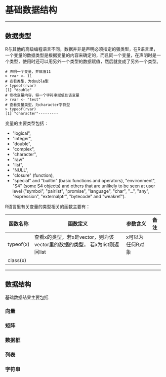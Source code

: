 # 基础数据结构

---

## 数据类型

R与其他的高级编程语言不同，数据并非是声明必须指定的强类型，在R语言里，一个变量的数据类型是根据变量的内容来确定的，而且同一个变量，在声明时是一个类型，使用时还可以用另外一个类型的数据赋值，然后就变成了另外一个类型。

```
# 声明一个变量，并赋值11
> rvar <- 11
# 查看类型，为double型
> typeof(rvar)
[1] "double"
# 修改变量内容，将一个字符串赋值到该变量
> rvar <- "test"
# 查看变量类型，为character字符型
> typeof(rvar)
[1] "character"---------
```

变量的主要类型包括：
* "logical", 
* "integer",  
* "double", 
* "complex", 
* "character", 
* "raw" 
* "list", 
* "NULL", 
* "closure" (function), 
* "special" and "builtin" (basic functions and operators), "environment", "S4" (some S4 objects) and others that are unlikely to be seen at user level ("symbol", "pairlist", "promise", "language", "char", "...", "any", "expression", "externalptr", "bytecode" and "weakref").


R语言里有关变量的类型相关的函数主要有：

函数名称 | 函数定义 | 参数含义 | 备注
---|---|---|---|
typeof(x) | 查看x的类型，若x是vector，则为该vector里的数据的类型， 若x为list则返回list  | x可以为任何R对象 | 
class(x) | |

---

## 数据结构

基础数据结果主要包括

### 向量

### 矩阵

### 数据框

### 列表

### 字符串

